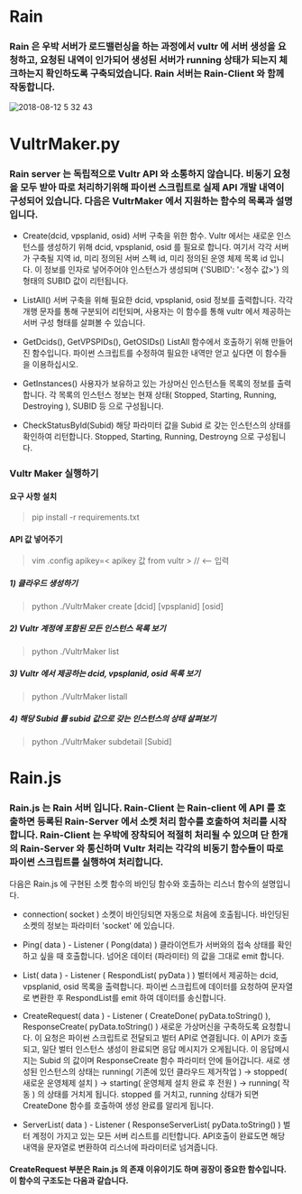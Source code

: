 # Rain
### Rain 은 우박 서버가 로드밸런싱을 하는 과정에서 vultr 에 서버 생성을 요청하고, 요청된 내역이 인가되어 생성된 서버가 running 상태가 되는지 체크하는지 확인하도록 구축되었습니다. Rain 서버는 Rain-Client 와 함께 작동합니다.

![2018-08-12 5 32 43](https://user-images.githubusercontent.com/20366503/44000274-eaf62e06-9e57-11e8-9419-534f6a1da3c8.png)

# VultrMaker.py
### Rain server 는 독립적으로 Vultr API 와 소통하지 않습니다. 비동기 요청을 모두 받아 따로 처리하기위해 파이썬 스크립트로 실제 API 개발 내역이 구성되어 있습니다. 다음은 VultrMaker 에서 지원하는 함수의 목록과 설명 입니다.

* Create(dcid, vpsplanid, osid)
서버 구축을 위한 함수. Vultr 에서는 새로운 인스턴스를 생성하기 위해 dcid, vpsplanid, osid 를 필요로 합니다. 여기서 각각 서버가 구축될 지역 id, 미리 정의된 서버 스펙 id, 미리 정의된 운영 체제 목록 id 입니다. 이 정보를 인자로 넣어주어야 인스턴스가 생성되며 {'SUBID': '<정수 값>'} 의 형태의 SUBID 값이 리턴됩니다. 

* ListAll()
서버 구축을 위해 필요한 dcid, vpsplanid, osid 정보를 출력합니다. 각각 개행 문자를 통해 구분되어 리턴되며, 사용자는 이 함수를 통해 vultr 에서 제공하는 서버 구성 형태를 살펴볼 수 있습니다.

* GetDcids(), GetVPSPIDs(), GetOSIDs()
ListAll 함수에서 호출하기 위해 만들어진 함수입니다. 파이썬 스크립트를 수정하여 필요한 내역만 얻고 싶다면 이 함수들을 이용하십시오.

* GetInstances()
사용자가 보유하고 있는 가상머신 인스턴스들 목록의 정보를 출력합니다. 각 목록의 인스턴스 정보는 현재 상태( Stopped, Starting, Running, Destroying ), SUBID 등 으로 구성됩니다. 

* CheckStatusById(Subid)
해당 파라미터 값을 Subid 로 갖는 인스턴스의 상태를 확인하여 리턴합니다. Stopped, Starting, Running, Destroyng 으로 구성됩니다.

### Vultr Maker 실행하기
#### 요구 사항 설치
> pip install -r requirements.txt
#### API 값 넣어주기
> vim .config
> apikey=< apikey 값 from vultr > // <-- 입력
##### 1) 클라우드 생성하기
> python ./VultrMaker create [dcid] [vpsplanid] [osid]
##### 2) Vultr 계정에 포함된 모든 인스턴스 목록 보기
> python ./VultrMaker list
##### 3) Vultr 에서 제공하는 dcid, vpsplanid, osid 목록 보기
> python ./VultrMaker listall
##### 4) 해당 Subid 를 subid 값으로 갖는 인스턴스의 상태 살펴보기
> python ./VultrMaker subdetail [Subid]

# Rain.js
### Rain.js 는 Rain 서버 입니다. Rain-Client 는 Rain-client 에 API 를 호출하면 등록된 Rain-Server 에서 소켓 처리 함수를 호출하여 처리를 시작합니다. Rain-Client 는 우박에 장착되어 적절히 처리될 수 있으며 단 한개의 Rain-Server 와 통신하며 Vultr 처리는 각각의 비동기 함수들이 따로 파이썬 스크립트를 실행하여 처리합니다.

다음은 Rain.js 에 구현된 소켓 함수의 바인딩 함수와 호출하는 리스너 함수의 설명입니다.

* connection( socket )
소켓이 바인딩되면 자동으로 처음에 호출됩니다. 바인딩된 소켓의 정보는 파라미터 'socket' 에 있습니다.

* Ping( data ) - Listener ( Pong(data) )
클라이언트가 서버와의 접속 상태를 확인하고 싶을 때 호출합니다. 넘어온 데이터 (파라미터) 의 값을 그대로 emit 합니다.

* List( data ) - Listener ( RespondList( pyData ) ) 
벌터에서 제공하는 dcid, vpsplanid, osid 목록을 출력합니다. 파이썬 스크립트에 데이터를 요청하여 문자열로 변환한 후 RespondList를 emit 하여 데이터를 송신합니다. 

* CreateRequest( data ) - Listener ( CreateDone( pyData.toString() ), ResponseCreate( pyData.toString() )
새로운 가상머신을 구축하도록 요청합니다. 이 요청은 파이썬 스크립트로 전달되고 벌터 API로 연결됩니다. 이 API가 호출되고, 일단 벌터 인스턴스 생성이 완료되면 응답 메시지가 오게됩니다. 이 응답메시지는 Subid 의 값이며 ResponseCreate 함수 파라미터 안에 들어갑니다.
새로 생성된 인스턴스의 상태는 running( 기존에 있던 클라우드 제거작업 ) -> stopped( 새로운 운영체제 설치 ) -> starting( 운영체제 설치 완료 후 전원 ) -> running( 작동 ) 의 상태를 거치게 됩니다. stopped 를 거치고, running 상태가 되면 CreateDone 함수를 호출하여 생성 완료를 알리게 됩니다.

* ServerList( data ) - Listener ( ResponseServerList( pyData.toString() ) 
벌터 계정이 가지고 있는 모든 서버 리스트를 리턴합니다. API호출이 완료도면 해당 내역을 문자열로 변환하여 리스너에 파라미터로 넘겨줍니다.  

#### CreateRequest 부분은 Rain.js 의 존재 이유이기도 하며 굉장이 중요한 함수입니다. 이 함수의 구조도는 다음과 같습니다.
